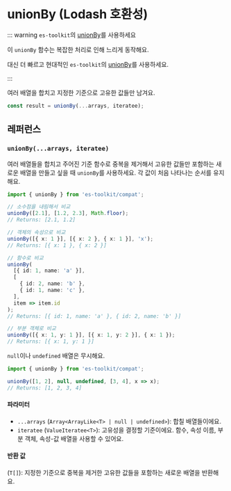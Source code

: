 # unionBy (Lodash 호환성)

::: warning `es-toolkit`의 [unionBy](../../array/unionBy.md)를 사용하세요

이 `unionBy` 함수는 복잡한 처리로 인해 느리게 동작해요.

대신 더 빠르고 현대적인 `es-toolkit`의 [unionBy](../../array/unionBy.md)를 사용하세요.

:::

여러 배열을 합치고 지정한 기준으로 고유한 값들만 남겨요.

```typescript
const result = unionBy(...arrays, iteratee);
```

## 레퍼런스

### `unionBy(...arrays, iteratee)`

여러 배열들을 합치고 주어진 기준 함수로 중복을 제거해서 고유한 값들만 포함하는 새로운 배열을 만들고 싶을 때 `unionBy`를 사용하세요. 각 값이 처음 나타나는 순서를 유지해요.

```typescript
import { unionBy } from 'es-toolkit/compat';

// 소수점을 내림해서 비교
unionBy([2.1], [1.2, 2.3], Math.floor);
// Returns: [2.1, 1.2]

// 객체의 속성으로 비교
unionBy([{ x: 1 }], [{ x: 2 }, { x: 1 }], 'x');
// Returns: [{ x: 1 }, { x: 2 }]

// 함수로 비교
unionBy(
  [{ id: 1, name: 'a' }],
  [
    { id: 2, name: 'b' },
    { id: 1, name: 'c' },
  ],
  item => item.id
);
// Returns: [{ id: 1, name: 'a' }, { id: 2, name: 'b' }]

// 부분 객체로 비교
unionBy([{ x: 1, y: 1 }], [{ x: 1, y: 2 }], { x: 1 });
// Returns: [{ x: 1, y: 1 }]
```

`null`이나 `undefined` 배열은 무시해요.

```typescript
import { unionBy } from 'es-toolkit/compat';

unionBy([1, 2], null, undefined, [3, 4], x => x);
// Returns: [1, 2, 3, 4]
```

#### 파라미터

- `...arrays` (`Array<ArrayLike<T> | null | undefined>`): 합칠 배열들이에요.
- `iteratee` (`ValueIteratee<T>`): 고유성을 결정할 기준이에요. 함수, 속성 이름, 부분 객체, 속성-값 배열을 사용할 수 있어요.

#### 반환 값

(`T[]`): 지정한 기준으로 중복을 제거한 고유한 값들을 포함하는 새로운 배열을 반환해요.
